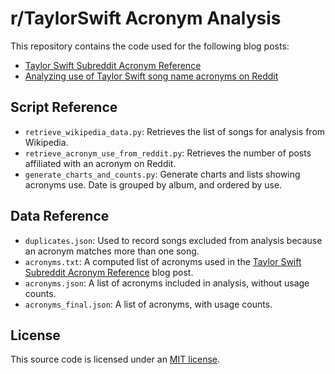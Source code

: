 # r/TaylorSwift Acronym Analysis

This repository contains the code used for the following blog posts:

- [Taylor Swift Subreddit Acronym Reference](https://jamesg.blog/2024/06/30/taylor-swift-subreddit-acronyms/)
- [Analyzing use of Taylor Swift song name acronyms on Reddit](https://jamesg.blog/2024/06/30/taylor-swift-acronym-use-reddit/)

## Script Reference

- `retrieve_wikipedia_data.py`: Retrieves the list of songs for analysis from Wikipedia.
- `retrieve_acronym_use_from_reddit.py`: Retrieves the number of posts affiliated with an acronym on Reddit.
- `generate_charts_and_counts.py`: Generate charts and lists showing acronyms use. Date is grouped by album, and ordered by use.

## Data Reference

- `duplicates.json`: Used to record songs excluded from analysis because an acronym matches more than one song.
- `acronyms.txt`: A computed list of acronyms used in the [Taylor Swift Subreddit Acronym Reference](https://jamesg.blog/2024/06/30/taylor-swift-subreddit-acronyms/) blog post.
- `acronyms.json`: A list of acronyms included in analysis, without usage counts.
- `acronyms_final.json`: A list of acronyms, with usage counts.

## License

This source code is licensed under an [MIT license](LICENSE).
